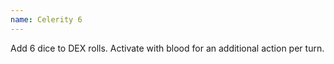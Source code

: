 ```yaml
---
name: Celerity 6
---
```


Add 6 dice to DEX rolls. Activate with blood for an additional action per turn.
